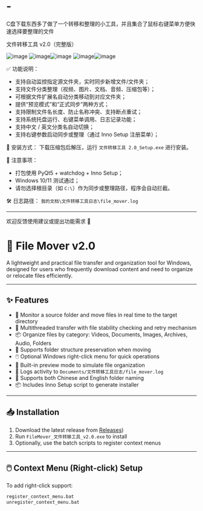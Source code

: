# -
C盘下载东西多了做了一个转移和整理的小工具，并且集合了鼠标右键菜单方便快速选择要整理的文件

文件转移工具 v2.0（完整版）

![image](https://github.com/user-attachments/assets/d6fa12ff-7262-40ec-b896-80af42bcee3a)
![image](https://github.com/user-attachments/assets/4aeee0df-5d92-438a-86ef-221773dae936)![image](https://github.com/user-attachments/assets/6aa67195-e651-41b4-828a-19a9a873b02f)
![image](https://github.com/user-attachments/assets/9a5706e8-920a-4720-a8dd-45ba870a37b8)![image](https://github.com/user-attachments/assets/4fb0adef-5bfe-46b7-aba9-63a143390597)



✅ 功能说明：
- 支持自动监控指定源文件夹，实时同步新增文件/文件夹；
- 支持文件分类整理（视频、图片、文档、音频、压缩包等）；
- 可根据文件扩展名自动分类移动到对应文件夹；
- 提供“预览模式”和“正式同步”两种方式；
- 支持限制文件名长度、防止名称冲突、支持断点重试；
- 支持系统托盘运行、右键菜单调用、日志记录功能；
- 支持中文 / 英文分类名自动切换；
- 支持右键参数启动同步或整理（通过 Inno Setup 注册菜单）；

📂 安装方式：
下载压缩包后解压，运行 `文件转移工具 2.0_Setup.exe` 进行安装。

📎 注意事项：
- 打包使用 PyQt5 + watchdog + Inno Setup；
- Windows 10/11 测试通过；
- 请勿选择根目录（如 `C:\`）作为同步或整理路径，程序会自动拦截。

🛠 日志路径：
`我的文档\文件转移工具日志\file_mover.log`

---

欢迎反馈使用建议或提出功能需求 🙌

# 📂 File Mover v2.0

A lightweight and practical file transfer and organization tool for Windows, designed for users who frequently download content and need to organize or relocate files efficiently.

---

## ✨ Features

- 📁 Monitor a source folder and move files in real time to the target directory
- 🧠 Multithreaded transfer with file stability checking and retry mechanism
- 📦 Organize files by category: Videos, Documents, Images, Archives, Audio, Folders
- 📂 Supports folder structure preservation when moving
- 🖱️ Optional Windows right-click menu for quick operations
- 🚀 Built-in preview mode to simulate file organization
- 🧾 Logs activity to `Documents/文件转移工具日志/file_mover.log`
- 🧮 Supports both Chinese and English folder naming
- 📦 Includes Inno Setup script to generate installer

---

## 📥 Installation

1. Download the latest release from [Releases](https://github.com/sorry123luck/-/releases/tag/v2.0))
2. Run `FileMover_文件转移工具_v2.0.exe` to install
3. Optionally, use the batch scripts to register context menus

---

## 🖱️ Context Menu (Right-click) Setup

To add right-click support:

```bash
register_context_menu.bat
unregister_context_menu.bat
